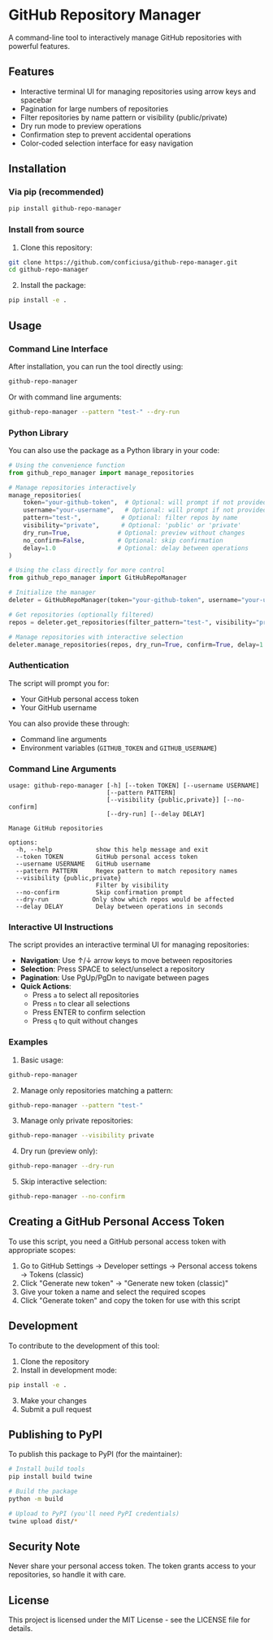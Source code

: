 # GitHub Repository Manager

A command-line tool to interactively manage GitHub repositories with powerful features.

## Features

- Interactive terminal UI for managing repositories using arrow keys and spacebar
- Pagination for large numbers of repositories
- Filter repositories by name pattern or visibility (public/private)
- Dry run mode to preview operations
- Confirmation step to prevent accidental operations
- Color-coded selection interface for easy navigation

## Installation

### Via pip (recommended)

```bash
pip install github-repo-manager
```

### Install from source

1. Clone this repository:

```bash
git clone https://github.com/conficiusa/github-repo-manager.git
cd github-repo-manager
```

2. Install the package:

```bash
pip install -e .
```

## Usage

### Command Line Interface

After installation, you can run the tool directly using:

```bash
github-repo-manager
```

Or with command line arguments:

```bash
github-repo-manager --pattern "test-" --dry-run
```

### Python Library

You can also use the package as a Python library in your code:

```python
# Using the convenience function
from github_repo_manager import manage_repositories

# Manage repositories interactively
manage_repositories(
    token="your-github-token",  # Optional: will prompt if not provided
    username="your-username",   # Optional: will prompt if not provided
    pattern="test-",           # Optional: filter repos by name
    visibility="private",      # Optional: 'public' or 'private'
    dry_run=True,             # Optional: preview without changes
    no_confirm=False,         # Optional: skip confirmation
    delay=1.0                 # Optional: delay between operations
)

# Using the class directly for more control
from github_repo_manager import GitHubRepoManager

# Initialize the manager
deleter = GitHubRepoManager(token="your-github-token", username="your-username")

# Get repositories (optionally filtered)
repos = deleter.get_repositories(filter_pattern="test-", visibility="private")

# Manage repositories with interactive selection
deleter.manage_repositories(repos, dry_run=True, confirm=True, delay=1.0)
```

### Authentication

The script will prompt you for:
- Your GitHub personal access token
- Your GitHub username

You can also provide these through:
- Command line arguments
- Environment variables (`GITHUB_TOKEN` and `GITHUB_USERNAME`)

### Command Line Arguments

```
usage: github-repo-manager [-h] [--token TOKEN] [--username USERNAME]
                           [--pattern PATTERN]
                           [--visibility {public,private}] [--no-confirm]
                           [--dry-run] [--delay DELAY]

Manage GitHub repositories

options:
  -h, --help            show this help message and exit
  --token TOKEN         GitHub personal access token
  --username USERNAME   GitHub username
  --pattern PATTERN     Regex pattern to match repository names
  --visibility {public,private}
                        Filter by visibility
  --no-confirm          Skip confirmation prompt
  --dry-run            Only show which repos would be affected
  --delay DELAY         Delay between operations in seconds
```

### Interactive UI Instructions

The script provides an interactive terminal UI for managing repositories:

- **Navigation**: Use ↑/↓ arrow keys to move between repositories
- **Selection**: Press SPACE to select/unselect a repository
- **Pagination**: Use PgUp/PgDn to navigate between pages
- **Quick Actions**:
  - Press `a` to select all repositories
  - Press `n` to clear all selections
  - Press ENTER to confirm selection
  - Press `q` to quit without changes

### Examples

1. Basic usage:
```bash
github-repo-manager
```

2. Manage only repositories matching a pattern:
```bash
github-repo-manager --pattern "test-"
```

3. Manage only private repositories:
```bash
github-repo-manager --visibility private
```

4. Dry run (preview only):
```bash
github-repo-manager --dry-run
```

5. Skip interactive selection:
```bash
github-repo-manager --no-confirm
```

## Creating a GitHub Personal Access Token

To use this script, you need a GitHub personal access token with appropriate scopes:

1. Go to GitHub Settings → Developer settings → Personal access tokens → Tokens (classic)
2. Click "Generate new token" → "Generate new token (classic)"
3. Give your token a name and select the required scopes
4. Click "Generate token" and copy the token for use with this script

## Development

To contribute to the development of this tool:

1. Clone the repository
2. Install in development mode:
```bash
pip install -e .
```
3. Make your changes
4. Submit a pull request

## Publishing to PyPI

To publish this package to PyPI (for the maintainer):

```bash
# Install build tools
pip install build twine

# Build the package
python -m build

# Upload to PyPI (you'll need PyPI credentials)
twine upload dist/*
```

## Security Note

Never share your personal access token. The token grants access to your repositories, so handle it with care.

## License

This project is licensed under the MIT License - see the LICENSE file for details.